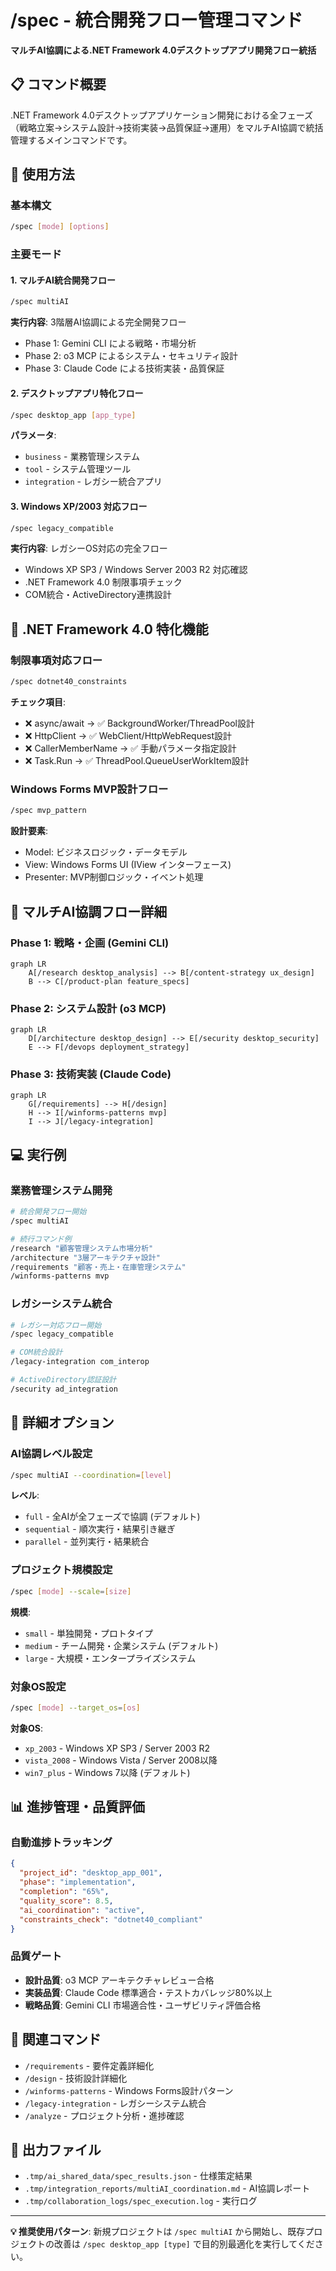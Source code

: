 # /spec - 統合開発フロー管理コマンド

**マルチAI協調による.NET Framework 4.0デスクトップアプリ開発フロー統括**

## 📋 コマンド概要

.NET Framework 4.0デスクトップアプリケーション開発における全フェーズ（戦略立案→システム設計→技術実装→品質保証→運用）をマルチAI協調で統括管理するメインコマンドです。

## 🚀 使用方法

### 基本構文
```bash
/spec [mode] [options]
```

### 主要モード

#### 1. マルチAI統合開発フロー
```bash
/spec multiAI
```
**実行内容**: 3階層AI協調による完全開発フロー
- Phase 1: Gemini CLI による戦略・市場分析
- Phase 2: o3 MCP によるシステム・セキュリティ設計
- Phase 3: Claude Code による技術実装・品質保証

#### 2. デスクトップアプリ特化フロー
```bash
/spec desktop_app [app_type]
```
**パラメータ**:
- `business` - 業務管理システム
- `tool` - システム管理ツール
- `integration` - レガシー統合アプリ

#### 3. Windows XP/2003 対応フロー
```bash
/spec legacy_compatible
```
**実行内容**: レガシーOS対応の完全フロー
- Windows XP SP3 / Windows Server 2003 R2 対応確認
- .NET Framework 4.0 制限事項チェック
- COM統合・ActiveDirectory連携設計

## 🎯 .NET Framework 4.0 特化機能

### 制限事項対応フロー
```bash
/spec dotnet40_constraints
```
**チェック項目**:
- ❌ async/await → ✅ BackgroundWorker/ThreadPool設計
- ❌ HttpClient → ✅ WebClient/HttpWebRequest設計
- ❌ CallerMemberName → ✅ 手動パラメータ指定設計
- ❌ Task.Run → ✅ ThreadPool.QueueUserWorkItem設計

### Windows Forms MVP設計フロー
```bash
/spec mvp_pattern
```
**設計要素**:
- Model: ビジネスロジック・データモデル
- View: Windows Forms UI (IView インターフェース)
- Presenter: MVP制御ロジック・イベント処理

## 🤖 マルチAI協調フロー詳細

### Phase 1: 戦略・企画 (Gemini CLI)
```mermaid
graph LR
    A[/research desktop_analysis] --> B[/content-strategy ux_design]
    B --> C[/product-plan feature_specs]
```

### Phase 2: システム設計 (o3 MCP) 
```mermaid
graph LR
    D[/architecture desktop_design] --> E[/security desktop_security]
    E --> F[/devops deployment_strategy]
```

### Phase 3: 技術実装 (Claude Code)
```mermaid
graph LR
    G[/requirements] --> H[/design]
    H --> I[/winforms-patterns mvp]
    I --> J[/legacy-integration]
```

## 💻 実行例

### 業務管理システム開発
```bash
# 統合開発フロー開始
/spec multiAI

# 続行コマンド例
/research "顧客管理システム市場分析"
/architecture "3層アーキテクチャ設計"
/requirements "顧客・売上・在庫管理システム"
/winforms-patterns mvp
```

### レガシーシステム統合
```bash
# レガシー対応フロー開始
/spec legacy_compatible

# COM統合設計
/legacy-integration com_interop

# ActiveDirectory認証設計
/security ad_integration
```

## 🔧 詳細オプション

### AI協調レベル設定
```bash
/spec multiAI --coordination=[level]
```
**レベル**:
- `full` - 全AIが全フェーズで協調 (デフォルト)
- `sequential` - 順次実行・結果引き継ぎ
- `parallel` - 並列実行・結果統合

### プロジェクト規模設定
```bash
/spec [mode] --scale=[size]
```
**規模**:
- `small` - 単独開発・プロトタイプ
- `medium` - チーム開発・企業システム (デフォルト)
- `large` - 大規模・エンタープライズシステム

### 対象OS設定
```bash
/spec [mode] --target_os=[os]
```
**対象OS**:
- `xp_2003` - Windows XP SP3 / Server 2003 R2
- `vista_2008` - Windows Vista / Server 2008以降
- `win7_plus` - Windows 7以降 (デフォルト)

## 📊 進捗管理・品質評価

### 自動進捗トラッキング
```json
{
  "project_id": "desktop_app_001",
  "phase": "implementation",
  "completion": "65%",
  "quality_score": 8.5,
  "ai_coordination": "active",
  "constraints_check": "dotnet40_compliant"
}
```

### 品質ゲート
- **設計品質**: o3 MCP アーキテクチャレビュー合格
- **実装品質**: Claude Code 標準適合・テストカバレッジ80%以上
- **戦略品質**: Gemini CLI 市場適合性・ユーザビリティ評価合格

## 🔗 関連コマンド

- `/requirements` - 要件定義詳細化
- `/design` - 技術設計詳細化
- `/winforms-patterns` - Windows Forms設計パターン
- `/legacy-integration` - レガシーシステム統合
- `/analyze` - プロジェクト分析・進捗確認

## 📝 出力ファイル

- `.tmp/ai_shared_data/spec_results.json` - 仕様策定結果
- `.tmp/integration_reports/multiAI_coordination.md` - AI協調レポート
- `.tmp/collaboration_logs/spec_execution.log` - 実行ログ

---

**💡 推奨使用パターン**: 新規プロジェクトは `/spec multiAI` から開始し、既存プロジェクトの改善は `/spec desktop_app [type]` で目的別最適化を実行してください。